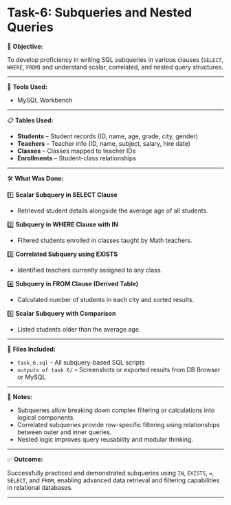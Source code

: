 # Task-6: Subqueries and Nested Queries

🎯 **Objective:**

To develop proficiency in writing SQL subqueries in various clauses (`SELECT`, `WHERE`, `FROM`) and understand scalar, correlated, and nested query structures.

---

🧰 **Tools Used:**

- MySQL Workbench

---

📋 **Tables Used:**

- **Students** – Student records (ID, name, age, grade, city, gender)
- **Teachers** – Teacher info (ID, name, subject, salary, hire date)
- **Classes** – Classes mapped to teacher IDs
- **Enrollments** – Student-class relationships

---

🛠️ **What Was Done:**

1️⃣ **Scalar Subquery in SELECT Clause**  
   - Retrieved student details alongside the average age of all students.

2️⃣ **Subquery in WHERE Clause with IN**  
   - Filtered students enrolled in classes taught by Math teachers.

3️⃣ **Correlated Subquery using EXISTS**  
   - Identified teachers currently assigned to any class.

4️⃣ **Subquery in FROM Clause (Derived Table)**  
   - Calculated number of students in each city and sorted results.

5️⃣ **Scalar Subquery with Comparison**  
   - Listed students older than the average age.

---

📁 **Files Included:**

- `task_6.sql` – All subquery-based SQL scripts
- `outputs of task 6/` – Screenshots or exported results from DB Browser or MySQL

---

📌 **Notes:**

- Subqueries allow breaking down complex filtering or calculations into logical components.
- Correlated subqueries provide row-specific filtering using relationships between outer and inner queries.
- Nested logic improves query reusability and modular thinking.

---

✅ **Outcome:**

Successfully practiced and demonstrated subqueries using `IN`, `EXISTS`, `=`, `SELECT`, and `FROM`, enabling advanced data retrieval and filtering capabilities in relational databases.

---
